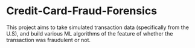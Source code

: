 # Credit-Card-Fraud-Forensics
This project aims to take simulated transaction data (specifically from the U.S), and build various ML algorithms of the feature of whether the transaction was fraudulent or not.
